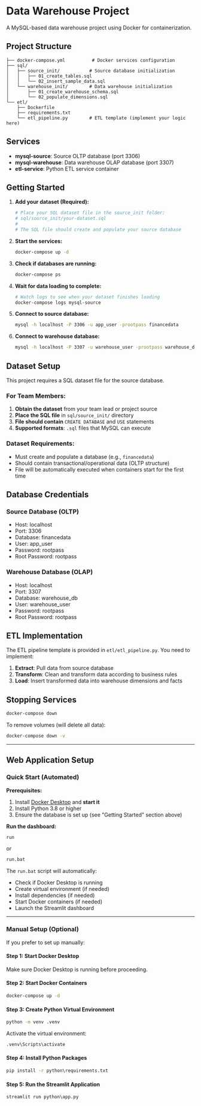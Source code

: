 # Data Warehouse Project

A MySQL-based data warehouse project using Docker for containerization.

## Project Structure

```
├── docker-compose.yml          # Docker services configuration
├── sql/
│   ├── source_init/           # Source database initialization
│   │   ├── 01_create_tables.sql
│   │   └── 02_insert_sample_data.sql
│   └── warehouse_init/        # Data warehouse initialization
│       ├── 01_create_warehouse_schema.sql
│       └── 02_populate_dimensions.sql
└── etl/
    ├── Dockerfile
    ├── requirements.txt
    └── etl_pipeline.py        # ETL template (implement your logic here)
```

## Services

- **mysql-source**: Source OLTP database (port 3306)
- **mysql-warehouse**: Data warehouse OLAP database (port 3307)  
- **etl-service**: Python ETL service container

## Getting Started

1. **Add your dataset (Required):**
   ```bash
   # Place your SQL dataset file in the source_init folder:
   # sql/source_init/your-dataset.sql
   # 
   # The SQL file should create and populate your source database
   ```

2. **Start the services:**
   ```bash
   docker-compose up -d
   ```

3. **Check if databases are running:**
   ```bash
   docker-compose ps
   ```

4. **Wait for data loading to complete:**
   ```bash
   # Watch logs to see when your dataset finishes loading
   docker-compose logs mysql-source
   ```

5. **Connect to source database:**
   ```bash
   mysql -h localhost -P 3306 -u app_user -prootpass financedata
   ```

6. **Connect to warehouse database:**
   ```bash
   mysql -h localhost -P 3307 -u warehouse_user -prootpass warehouse_db
   ```

## Dataset Setup

This project requires a SQL dataset file for the source database. 

### For Team Members:
1. **Obtain the dataset** from your team lead or project source
2. **Place the SQL file** in `sql/source_init/` directory
3. **File should contain** `CREATE DATABASE` and `USE` statements
4. **Supported formats**: `.sql` files that MySQL can execute

### Dataset Requirements:
- Must create and populate a database (e.g., `financedata`)
- Should contain transactional/operational data (OLTP structure)
- File will be automatically executed when containers start for the first time

## Database Credentials

### Source Database (OLTP)
- Host: localhost
- Port: 3306
- Database: financedata
- User: app_user
- Password: rootpass
- Root Password: rootpass

### Warehouse Database (OLAP)
- Host: localhost
- Port: 3307
- Database: warehouse_db
- User: warehouse_user
- Password: rootpass
- Root Password: rootpass

## ETL Implementation

The ETL pipeline template is provided in `etl/etl_pipeline.py`. You need to implement:

1. **Extract**: Pull data from source database
2. **Transform**: Clean and transform data according to business rules
3. **Load**: Insert transformed data into warehouse dimensions and facts

## Stopping Services

```bash
docker-compose down
```

To remove volumes (will delete all data):
```bash
docker-compose down -v
```

---

## Web Application Setup

### Quick Start (Automated)

**Prerequisites:**
1. Install [Docker Desktop](https://www.docker.com/products/docker-desktop/) and **start it**
2. Install Python 3.8 or higher
3. Ensure the database is set up (see "Getting Started" section above)

**Run the dashboard:**
```cmd
run
```
or
```cmd
run.bat
```

The `run.bat` script will automatically:
- Check if Docker Desktop is running
- Create virtual environment (if needed)
- Install dependencies (if needed)
- Start Docker containers (if needed)
- Launch the Streamlit dashboard

---

### Manual Setup (Optional)

If you prefer to set up manually:

#### Step 1: Start Docker Desktop
Make sure Docker Desktop is running before proceeding.

#### Step 2: Start Docker Containers
```cmd
docker-compose up -d
```

#### Step 3: Create Python Virtual Environment
```cmd
python -m venv .venv
```

Activate the virtual environment:
```cmd
.venv\Scripts\activate
```

#### Step 4: Install Python Packages
```cmd
pip install -r python\requirements.txt
```

#### Step 5: Run the Streamlit Application
```cmd
streamlit run python\app.py
```